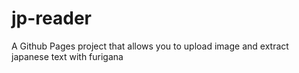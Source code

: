 # jp-reader
A Github Pages project that allows you to upload image and extract japanese text with furigana
